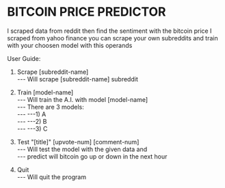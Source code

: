 # BITCOIN PRICE PREDICTOR
I scraped data from reddit
then find the sentiment with the bitcoin price I scraped from yahoo finance
you can scrape your own subreddits and train with your choosen model with this operands

User Guide:
1. Scrape [subreddit-name]  
--- Will scrape [subreddit-name] subreddit  

3. Train [model-name]  
--- Will train the A.I. with model [model-name]  
--- There are 3 models:  
--- ---1) A  
--- ---2) B  
--- ---3) C  

3. Test "[title]" [upvote-num] [comment-num]  
--- Will test the model with the given data and  
--- predict will bitcoin go up or down in the next hour  

5. Quit  
--- Will quit the program
